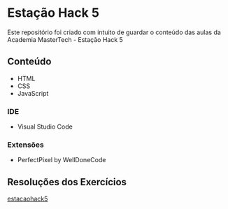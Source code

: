 # Estação Hack 5
Este repositório foi criado com intuito de guardar o conteúdo das aulas da Academia MasterTech - Estação Hack 5

## Conteúdo
* HTML
* CSS
* JavaScript

### IDE
* Visual Studio Code

### Extensões
* PerfectPixel by WellDoneCode

## Resoluções dos Exercícios
[estacaohack5](https://github.com/estacaohack5)
